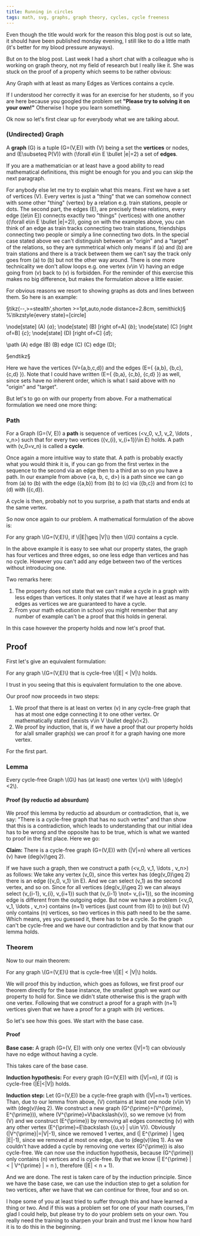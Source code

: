 ```yaml
---
title: Running in circles
tags: math, svg, graphs, graph theory, cycles, cycle freeness
---
```


Even though the title would work for the reason this blog post is out so late, it should have been published monday evening, I still like to do a little math (it's better for my blood pressure anyways).

But on to the blog post. Last week I had a short chat with a colleague who is working on graph theory, not my field of research but I really like it. She was stuck on the proof of a property which seems to be rather obvious:


<div class="problemstatement">
Any Graph with at least as many Edges as Vertices contains a cycle.
</div>  


<!--more-->

If I understood her correctly it was for an exercise for her students, so if you are here because you googled the problem set **"Please try to solving it on your own!"** Otherwise I hope you learn something. 

Ok now so let's first clear up for everybody what we are talking about. 

### (Undirected) Graph

A **graph** \(G\) is a tuple \(G=(V,E)\) with \(V\) being a set the **vertices** or nodes, and \(E\subseteq P(V)\) with \(\forall e\in E \bullet |e|=2\) a set of **edges**. 

If you are a mathematician or at least have a good ability to read mathematical definitions, this might be enough for you and you can skip the next paragraph.

For anybody else let me try to explain what this means. First we have a set of vertices \(V\). Every vertex is just a "thing" that we can somehow connect with some other "thing" (vertex) by a relation e.g. train stations, people or dots. The second part, the edges \(E\), are precisely these relations, every edge (\(e\in E\)) connects exactly two "things" (vertices) with one another (\(\forall e\in E \bullet |e|=2\)), going on with the examples above, you can think of an edge as train tracks connecting two train stations, friendships connecting two people or simply a line connecting two dots. In the special case stated above we can't distinguish between an "origin" and a "target" of the relations, so they are symmetrical which only means if \(a\) and \(b\) are train stations and there is a track between them we can't say the track only goes from \(a\) to \(b\) but not the other way around. There is one more technicality we don't allow loops e.g. one vertex \(v\in V\) having an edge going from \(v\) back to \(v\) is forbidden. For the reminder of this exercise this makes no big difference, but makes the formulation above a little easier. 

For obvious reasons we resort to showing graphs as dots and lines between them. So here is an example:

§tikz(--,>=stealth',shorten >=1pt,auto,node distance=2.8cm, semithick)§
  %\tikzstyle{every state}=[circle]

  \node[state]         (A) {$a$};
  \node[state]         (B) [right of=A] {$b$};
  \node[state]         (C) [right of=B] {$c$};
  \node[state]         (D) [right of=C] {$d$};
  
  \path (A) edge (B)
	    (B) edge (C)
		(C) edge (D);

§endtikz§

Here we have the vertices \(V=\{a,b,c,d\}\) and the edges \(E=\{ \{a,b\}, \{b,c\}, \{c,d\} \}\). Note that I could have written \(E=\{ \{b,a\}, \{c,b\}, \{c,d\} \}\) as well, since sets have no inherent order, which is what I said above with no "origin" and "target".

But let's to go on with our property from above. For a mathematical formulation we need one more thing:

### Path

For a Graph \(G=(V, E)\) a **path** is sequence of vertices \(<v_0, v_1, v_2, \ldots , v_n>\) such that for every two vertices \(\{v_{i}, v_{i+1}\}\in E\) holds. A path with \(v_0=v_n\) is called a **cycle**.


Once again a more intuitive way to state that. A path is probably exactly what you would think it is, if you can go from the first vertex in the sequence to the second via an edge then to a third an so on you have a path. In our example from above \(<a, b, c, d>\) is a path since we can go from \(a\) to \(b\) with the edge \(\{a,b\}\) from \(b\) to \(c\) via \(\{b,c\}\) and from \(c\) to \(d\) with \(\{c,d\}\).

A cycle is then, probably not to you surprise, a path that starts and ends at the same vertex. 

So now once again to our problem. A mathematical formulation of the above is:


<div class="problemstatement">For any graph \(G=(V,E)\), if \(|E|\geq |V|\) then \(G\) contains a cycle.</div>


In the above example it is easy to see what our property states, the graph has four vertices and three edges, so one less edge than vertices and has no cycle. However you can't add any edge between two of the vertices without introducing one. 

Two remarks here: 

1. The property does not state that we can't make a cycle in a graph with less edges than vertices. It only states that if we have at least as many edges as vertices we are guaranteed to have a cycle.
2. From your math education in school you might remember that any number of example can't be a proof that this holds in general. 

In this case however the property holds and now let's proof that. 

## Proof

First let's give an equivalent formulation: 

<div class="problemstatement">
For any graph \(G=(V,E)\) that is cycle-free \(|E| < |V|\) holds.
</div>

I trust in you seeing that this is equivalent formulation to the one above. 

Our proof now proceeds in two steps:

1. We proof that there is at least on vertex \(v\) in any cycle-free graph that has at most one edge connecting it to one other vertex. Or mathematically stated \(\exists v\in V \bullet deg(v)<2\).
2. We proof by induction, that is, if we have a proof that our property holds for a/all smaller graph(s) we can proof it for a graph having one more vertex. 

For the first part.

### Lemma

<div class="problemstatement">
Every cycle-free Graph \(G\) has (at least) one vertex \(v\) with \(deg(v)<2\).
</div>

#### Proof (by reductio ad absurdum)
We proof this lemma by reductio ad absurdum or contradiction, that is, we say: "There is a cycle-free graph that has no such vertex" and than show that this is a contradiction, which leads to understanding that our initial idea has to be wrong and the opposite has to be true, which is what we wanted to proof in the first place. Here we go:

**Claim:** There is a cycle-free graph \(G=(V,E)\) with \(|V|=n\) where all vertices \(v\) have \(deg(v)\geq 2\).

If we have such a graph, then we construct a path \(<v_0, v_1, \ldots , v_n>\) as follows: We take any vertex \(v_0\), since this vertex has \(deg(v_0)\geq 2\) there is an edge \(\{v_0, v_1\} \in E\). And we can select \(v_1\) as the second vertex, and so on. Since for all vertices \(deg(v_i)\geq 2\) we can always select \(v_{i-1}, v_{i}, v_{i+1}\) such that \(v_{i-1} \not= v_{i+1}\), so the incoming edge is different from the outgoing edge. But now we have a problem \(<v_0, v_1, \ldots , v_n>\) contains \(n+1\) vertices (just count from \(0\) to \(n\)) but \(V\) only contains \(n\) vertices, so two vertices in this path need to be the same. Which means, yes you guessed it, there has to be a cycle. So the graph can't be cycle-free and we have our contradiction and by that know that our lemma holds.

### Theorem 

Now to our main theorem:

<div class="problemstatement">
For any graph \(G=(V,E)\) that is cycle-free \(|E| < |V|\) holds.
</div>

We will proof this by induction, which goes as follows, we first proof our theorem directly for the base instance, the smallest graph we want our property to hold for. Since we didn't state otherwise this is the graph with one vertex. Following that we construct a proof for a graph with \(n+1\) vertices given that we have a proof for a graph with \(n\) vertices.

So let's see how this goes. We start with the base case.

#### Proof

**Base case:** A graph \(G=(V, E)\) with only one vertex \(|V|=1\) can obviously have no edge without having a cycle. 

This takes care of the base case.

**Induction hypothesis:** For every graph \(G=(V,E)\) with \(|V|=n\), if \(G\) is cycle-free \(|E|<|V|\) holds.

**Induction step:** Let \(G=(V,E)\) be a cycle-free graph with \(|V|=n+1\) vertices. Than, due to our lemma from above, \(V\) contains at least one node \(v\in V\) with \(deg(v)\leq 2\). We construct a new graph \(G^{\prime}=(V^{\prime}, E^{\prime})\), where \(V^{\prime}=V\backslash\{v\}\), so we remove \(v\) from \(V\) and we construct \(E^{\prime}\) by removing all edges connecting \(v\) with any other vertex \(E^{\prime}=E\backslash \{\{u,v\} | u\in V\}\). Obviously \(|V^{\prime}|=|V|-1\), since we removed 1 vertex, and \(| E^{\prime} | \geq |E|-1\), since we removed at most one edge, due to \(deg(v)\leq 1\). As we couldn't have added a cycle by removing one vertex \(G^{\prime}\) is also cycle-free. We can now use the induction hypothesis, because \(G^{\prime}\) only contains \(n\) vertices and is cycle-free. By that we know \(| E^{\prime} | < | V^{\prime} | = n \), therefore \(|E| < n + 1\).

And we are done. The rest is taken care of by the induction principle. Since we have the base case, we can use the induction step to get a solution for two vertices, after we have that we can continue for three, four and so on.

I hope some of you at least tried to suffer through this and have learned a thing or two. And if this was a problem set for one of your math courses, I'm glad I could help, but please try to do your problem sets on your own. You really need the training to sharpen your brain and trust me I know how hard it is to do this in the beginning.
